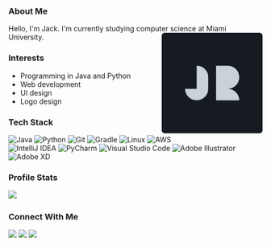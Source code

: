 ### About Me
Hello, I'm Jack. I'm currently studying computer science at Miami University.
<img align="right" width="200" src="logo.svg">

### Interests
- Programming in Java and Python
- Web development
- UI design
- Logo design

### Tech Stack
![Java](https://img.shields.io/badge/Java-%23ED8B00.svg?style=flat&logo=java&logoColor=white)
![Python](https://img.shields.io/badge/Python-3670A0?style=flat&logo=python&logoColor=ffdd54)
![Git](https://img.shields.io/badge/Git-%23F05033.svg?style=flat&logo=git&logoColor=white)
![Gradle](https://img.shields.io/badge/Gradle-02303A.svg?style=flat&logo=Gradle&logoColor=white)
![Linux](https://img.shields.io/badge/Linux-FCC624?style=for-the-badge&logo=linux&logoColor=black&style=flat)
![AWS](https://img.shields.io/badge/AWS-%23FF9900.svg?style=flat&logo=amazon-aws&logoColor=white) \
![IntelliJ IDEA](https://img.shields.io/badge/IntelliJ%20IDEA-000000.svg?style=flat&logo=intellij-idea&logoColor=white)
![PyCharm](https://img.shields.io/badge/PyCharm-143?style=flat&logo=pycharm&logoColor=black&color=black&labelColor=green)
![Visual Studio Code](https://img.shields.io/badge/VS%20Code-0078d7.svg?style=flat&logo=visual-studio-code&logoColor=white) 
![Adobe Illustrator](https://img.shields.io/badge/Illustrator-%23FF9A00.svg?style=flat&logo=adobeillustrator&logoColor=white)
![Adobe XD](https://img.shields.io/badge/XD-470137?style=flat&logo=Adobe%20XD&logoColor=#FF61F6)

### Profile Stats
<img height="170em" src="https://github-readme-stats.vercel.app/api/top-langs/?username=jackdroach&bg_color=161b22&title_color=c9d1d9&text_color=c9d1d9&border_radius=6&card_width=300&layout=compact&langs_count=8&hide_border=true"/>

### Connect With Me
<a href="https://www.jackdroach.com"><img src="https://img.shields.io/badge/-jackdroach.com-D14836?style=flat&logo=Google-Chrome&logoColor=white"/></a>
<a href="https://linkedin.com/in/jackdroach"><img src="https://img.shields.io/badge/-Jack%20Roach-D14836?style=flat&logo=Linkedin&logoColor=white"/></a>
<a href="mailto:roachjd2@miamioh.edu"><img src="https://img.shields.io/badge/-roachjd2@miamioh.edu-D14836?style=flat&logo=Gmail&logoColor=white"/></a>

